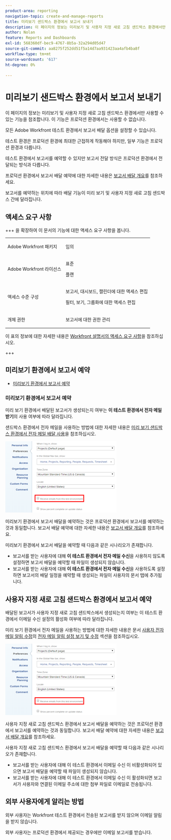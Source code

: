 ```yaml
---
product-area: reporting
navigation-topic: create-and-manage-reports
title: 미리보기 샌드박스 환경에서 보고서 보내기
description: 이 페이지의 정보는 미리보기 및 사용자 지정 새로 고침 샌드박스 환경에서만 사용할 수 있는 기능을 참조합니다. 이 기능은 프로덕션 환경에서는 사용할 수 없습니다.
author: Nolan
feature: Reports and Dashboards
exl-id: 568360df-bec9-4767-8b5a-32a294d05d47
source-git-commit: aa8275f252dd51f5a14d7aa931423aa4afb4ba8f
workflow-type: tm+mt
source-wordcount: '617'
ht-degree: 0%

---
```


# 미리보기 샌드박스 환경에서 보고서 보내기

<!-- Audited: 11/2024 -->

이 페이지의 정보는 미리보기 및 사용자 지정 새로 고침 샌드박스 환경에서만 사용할 수 있는 기능을 참조합니다. 이 기능은 프로덕션 환경에서는 사용할 수 없습니다.

모든 Adobe Workfront 테스트 환경에서 보고서 배달 옵션을 설정할 수 있습니다.

<!--
<p data-mc-conditions="QuicksilverOrClassic.Draft mode">For information about the Workfront test environments, see the "Workfront Testing Environments" section. (NOTE:&nbsp;drafted - link this section)</p>
-->

테스트 환경은 프로덕션 환경에 최대한 근접하게 작동해야 하지만, 일부 기능은 프로덕션 환경과 다릅니다.

테스트 환경에서 보고서를 예약할 수 있지만 보고서 전달 방식은 프로덕션 환경에서 전달되는 방식과 다릅니다.

프로덕션 환경에서 보고서 배달 예약에 대한 자세한 내용은 [보고서 배달 개요](../../../reports-and-dashboards/reports/creating-and-managing-reports/set-up-report-deliveries.md)를 참조하세요.

보고서를 예약하는 위치에 따라 배달 기능이 미리 보기 및 사용자 지정 새로 고침 샌드박스 간에 달라집니다.

## 액세스 요구 사항

+++ 을 확장하여 이 문서의 기능에 대한 액세스 요구 사항을 봅니다. 

<table style="table-layout:auto"> 
 <col> 
 <col> 
 <tbody> 
  <tr> 
   <td role="rowheader">Adobe Workfront 패키지</td> 
   <td> <p>임의</p> </td> 
  </tr> 
  <tr> 
   <td role="rowheader">Adobe Workfront 라이선스</td> 
   <td> 
      <p>표준</p>
      <p>플랜</p>
   </td>
  </tr> 
  <tr> 
   <td role="rowheader">액세스 수준 구성</td> 
   <td> <p>보고서, 대시보드, 캘린더에 대한 액세스 편집</p>
   <p>필터, 보기, 그룹화에 대한 액세스 편집</p>
   </td> 
  </tr> 
  <tr> 
   <td role="rowheader">개체 권한</td> 
     <td> <p>보고서에 대한 권한 관리</p></td> 
  </tr> 
 </tbody> 
</table>

이 표의 정보에 대한 자세한 내용은 [Workfront 설명서의 액세스 요구 사항](/help/quicksilver/administration-and-setup/add-users/access-levels-and-object-permissions/access-level-requirements-in-documentation.md)을 참조하십시오.

+++

## 미리보기 환경에서 보고서 예약

* [미리보기 환경에서 보고서 예약](#schedule-reports-in-the-preview-environment)

### 미리보기 환경에서 보고서 예약

미리 보기 환경에서 배달된 보고서가 생성되는지 여부는 **이 테스트 환경에서 전자 메일 받기**&#x200B;의 사용 여부에 따라 달라집니다.

샌드박스 환경에서 전자 메일을 사용하는 방법에 대한 자세한 내용은 [미리 보기 샌드박스 환경에서 전자 메일 배달 사용](../../../workfront-basics/using-notifications/enable-delivery-emails-from-preview-sandbox-environment.md)을 참조하십시오.

![샌드박스에서 이메일 수신 옵션](assets/receive-emails-from-sandbox-setting-edit-350x223.png)

미리보기 환경에서 보고서 배달을 예약하는 것은 프로덕션 환경에서 보고서를 예약하는 것과 동일합니다. 보고서 배달 예약에 대한 자세한 내용은 [보고서 배달 개요](../../../reports-and-dashboards/reports/creating-and-managing-reports/set-up-report-deliveries.md)를 참조하세요.

미리보기 환경에서 보고서 배달을 예약할 때 다음과 같은 시나리오가 존재합니다.

* 보고서를 받는 사용자에 대해 **이 테스트 환경에서 전자 메일 수신**&#x200B;을 사용하지 않도록 설정하면 보고서 배달을 예약할 때 파일이 생성되지 않습니다.
* 보고서를 받는 사용자에 대해 **이 테스트 환경에서 전자 메일 수신**&#x200B;을 사용하도록 설정하면 보고서의 배달 일정을 예약할 때 생성되는 파일이 사용자의 문서 탭에 추가됩니다.

## 사용자 지정 새로 고침 샌드박스 환경에서 보고서 예약

배달된 보고서가 사용자 지정 새로 고침 샌드박스에서 생성되는지 여부는 이 테스트 환경에서 이메일 수신 설정의 활성화 여부에 따라 달라집니다.

미리 보기 환경에서 전자 메일을 사용하는 방법에 대한 자세한 내용은 문서 [사용자 전자 메일 알림 수정](../../../workfront-basics/using-notifications/activate-or-deactivate-your-own-event-notifications.md#view)의 [전자 메일 알림 설정 보기 및 수정](../../../workfront-basics/using-notifications/activate-or-deactivate-your-own-event-notifications.md) 섹션을 참조하십시오.

![샌드박스에서 이메일 수신 옵션](assets/receive-emails-from-sandbox-setting-edit-350x223.png)

사용자 지정 새로 고침 샌드박스 환경에서 보고서 배달을 예약하는 것은 프로덕션 환경에서 보고서를 예약하는 것과 동일합니다. 보고서 배달 예약에 대한 자세한 내용은 [보고서 배달 개요](../../../reports-and-dashboards/reports/creating-and-managing-reports/set-up-report-deliveries.md)를 참조하세요.

사용자 지정 새로 고침 샌드박스 환경에서 보고서 배달을 예약할 때 다음과 같은 시나리오가 존재합니다.

* 보고서를 받는 사용자에 대해 이 테스트 환경에서 이메일 수신 이 비활성화되어 있으면 보고서 배달을 예약할 때 파일이 생성되지 않습니다.
* 보고서를 받는 사용자에 대해 이 테스트 환경에서 이메일 수신 이 활성화되면 보고서가 사용자와 연결된 이메일 주소에 대한 첨부 파일로 이메일로 전송됩니다.

## 외부 사용자에게 알리는 방법

외부 사용자는 Workfront 테스트 환경에서 전송된 보고서를 받지 않으며 이메일 알림을 받지 않습니다.

외부 사용자는 프로덕션 환경에서 제공되는 경우에만 이메일 보고서를 받습니다.
